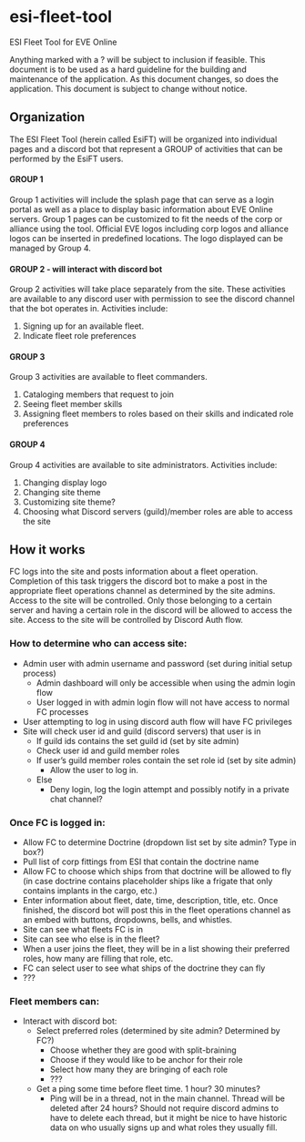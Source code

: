 # esi-fleet-tool
ESI Fleet Tool for EVE Online

Anything marked with a ? will be subject to inclusion if feasible. This document is to be used as a hard guideline for the building and maintenance of the application. As this document changes, so does the application. This document is subject to change without notice.

## Organization

The ESI Fleet Tool (herein called EsiFT) will be organized into individual pages and a discord bot that represent a GROUP of activities that can be performed by the EsiFT users.

#### GROUP 1
Group 1 activities will include the splash page that can serve as a login portal as well as a place to display basic information about EVE Online servers. Group 1 pages can be customized to fit the needs of the corp or alliance using the tool. Official EVE logos including corp logos and alliance logos can be inserted in predefined locations. The logo displayed can be managed by Group 4.

#### GROUP 2 - will interact with discord bot
Group 2 activities will take place separately from the site. These activities are available to any discord user with permission to see the discord channel that the bot operates in. Activities include:
1. Signing up for an available fleet.
2. Indicate fleet role preferences

#### GROUP 3
Group 3 activities are available to fleet commanders.
1. Cataloging members that request to join
2. Seeing fleet member skills
3. Assigning fleet members to roles based on their skills and indicated role preferences

#### GROUP 4
Group 4 activities are available to site administrators. Activities include:
1. Changing display logo
2. Changing site theme
3. Customizing site theme?
4. Choosing what Discord servers (guild)/member roles are able to access the site


## How it works
FC logs into the site and posts information about a fleet operation. Completion of this task triggers the discord bot to make a post in the appropriate fleet operations channel as determined by the site admins. Access to the site will be controlled. Only those belonging to a certain server and having a certain role in the discord will be allowed to access the site. Access to the site will be controlled by Discord Auth flow.

### How to determine who can access site:
* Admin user with admin username and password (set during initial setup process)
    * Admin dashboard will only be accessible when using the admin login flow
    * User logged in with admin login flow will not have access to normal FC processes
* User attempting to log in using discord auth flow will have FC privileges
* Site will check user id and guild (discord servers) that user is in
    * If guild ids contains the set guild id (set by site admin)
    * Check user id and guild member roles
    * If user’s guild member roles contain the set role id (set by site admin)
        * Allow the user to log in.
    * Else
        * Deny login, log the login attempt and possibly notify in a private chat channel?

### Once FC is logged in:
* Allow FC to determine Doctrine (dropdown list set by site admin? Type in box?)
* Pull list of corp fittings from ESI that contain the doctrine name
* Allow FC to choose which ships from that doctrine will be allowed to fly (in case doctrine contains placeholder ships like a frigate that only contains implants in the cargo, etc.)
* Enter information about fleet, date, time, description, title, etc. Once finished, the discord bot will post this in the fleet operations channel as an embed with buttons, dropdowns, bells, and whistles.
* Site can see what fleets FC is in
* Site can see who else is in the fleet?
* When a user joins the fleet, they will be in a list showing their preferred roles, how many are filling that role, etc.
* FC can select user to see what ships of the doctrine they can fly
* ???


### Fleet members can:
* Interact with discord bot:
    * Select preferred roles (determined by site admin? Determined by FC?)
        * Choose whether they are good with split-braining
        * Choose if they would like to be anchor for their role
        * Select how many they are bringing of each role
        * ???
    * Get a ping some time before fleet time. 1 hour? 30 minutes?
        * Ping will be in a thread, not in the main channel. Thread will be deleted after 24 hours? Should not require discord admins to have to delete each thread, but it might be nice to have historic data on who usually signs up and what roles they usually fill.
